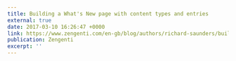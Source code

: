 ```yaml
---
title: Building a What's New page with content types and entries
external: true
date: 2017-03-10 16:26:47 +0000
link: https://www.zengenti.com/en-gb/blog/authors/richard-saunders/building-a-what's-new-page-with-content-types-and-entries.aspx
publication: Zengenti
excerpt: ''
---
```

